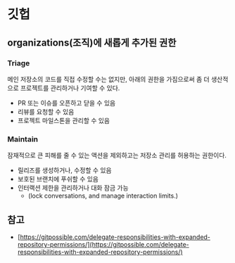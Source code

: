 # 깃헙

## organizations(조직)에 새롭게 추가된 권한

### Triage

메인 저장소의 코드를 직접 수정할 수는 없지만, 아래의 권한을 가짐으로써 좀 더 생산적으로 프로젝트를 관리하거나 기여할 수 있다.

- PR 또는 이슈를 오픈하고 닫을 수 있음
- 리뷰를 요청할 수 있음
- 프로젝트 마일스톤을 관리할 수 있음

### Maintain

잠재적으로 큰 피해를 줄 수 있는 액션을 제외하고는 저장소 관리를 허용하는 권한이다.

- 릴리즈를 생성하거나, 수정할 수 있음
- 보호된 브랜치에 푸쉬할 수 있음
- 인터랙션 제한을 관리하거나 대화 잠금 가능
  - (lock conversations, and manage interaction limits.)

## 참고

- [https://gitpossible.com/delegate-responsibilities-with-expanded-repository-permissions/](https://gitpossible.com/delegate-responsibilities-with-expanded-repository-permissions/)
